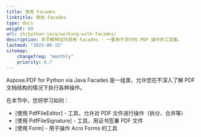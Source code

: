 ```yaml
---
title: 使用 Facades
linktitle: 使用 Facades
type: docs
weight: 80
url: zh/python-java/working-with-facades/
description: 本节解释如何使用 Facades - 一套用于流行的 PDF 操作的工具集。
lastmod: "2023-06-15"
sitemap:
    changefreq: "monthly"
    priority: 0.7
---
```


Aspose.PDF for Python via Java Facades 是一组类，允许您在不深入了解 PDF 文档结构的情况下执行各种操作。

在本节中，您将学习如何：

- [使用 PdfFileEditor] - 工具，允许对 PDF 文件进行操作（拆分、合并等）
- [使用 PdfFileSignature] - 工具，用证书签署 PDF 文件
- [使用 Form] - 用于操作 Acro Forms 的工具
